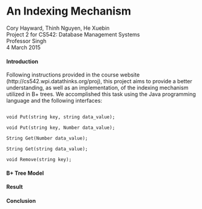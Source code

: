 # An Indexing Mechanism
<p>Cory Hayward, Thinh Nguyen, He Xuebin </br>
Project 2 for CS542: Database Management Systems </br>
Professor Singh </br>
4 March 2015</p>

<h4>Introduction</h4>
<p>Following instructions provided in the course website (http://cs542.wpi.datathinks.org/proj), this project aims to provide a better understanding, as well as an implementation, of the indexing mechanism utilized in B+ trees. We accomplished this task using the Java programming language and the following interfaces:</p>
<code> 
void Put(string key, string data_value);<br/>
void Put(string key, Number data_value);<br/>
String Get(Number data_value);<br/>
String Get(string data_value);<br/>
void Remove(string key);
</code>

<h4>B+ Tree Model</h4>

<h4>Result</h4>

<h4>Conclusion</h4>
